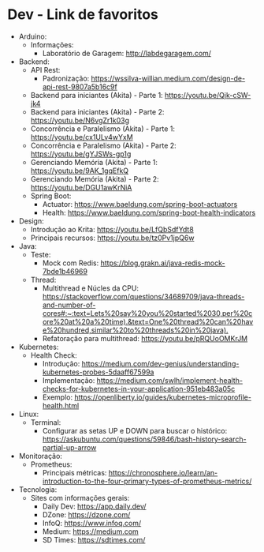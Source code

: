 # Dev - Link de favoritos
- Arduino:
  - Informações:
    - Laboratório de Garagem: <http://labdegaragem.com/>
- Backend:
  - API Rest:
    - Padronização: <https://wssilva-willian.medium.com/design-de-api-rest-9807a5b16c9f>
  - Backend para iniciantes (Akita) - Parte 1: <https://youtu.be/Qjk-cSW-jk4>
  - Backend para iniciantes (Akita) - Parte 2: <https://youtu.be/N6vgZr1k03g>
  - Concorrência e Paralelismo (Akita) - Parte 1: <https://youtu.be/cx1ULv4wYxM>
  - Concorrência e Paralelismo (Akita) - Parte 2: <https://youtu.be/gYJSWs-gp1g>
  - Gerenciando Memória (Akita) - Parte 1: <https://youtu.be/9AK_1gqEfkQ>
  - Gerenciando Memória (Akita) - Parte 2: <https://youtu.be/DGU1awKrNiA>
  - Spring Boot:
    - Actuator: <https://www.baeldung.com/spring-boot-actuators>
    - Health: <https://www.baeldung.com/spring-boot-health-indicators>
- Design:
  - Introdução ao Krita: <https://youtu.be/LfQbSdfYdt8>
  - Principais recursos: <https://youtu.be/tz0Pv1jpQ6w>
- Java:
  - Teste:
    - Mock com Redis: <https://blog.grakn.ai/java-redis-mock-7bde1b46969>
  - Thread:
    - Multithread e Núcles da CPU: <https://stackoverflow.com/questions/34689709/java-threads-and-number-of-cores#:~:text=Lets%20say%20you%20started%2030,per%20core%20at%20a%20time).&text=One%20thread%20can%20have%20hundred,similar%20to%20threads%20in%20java).>
    - Refatoração para multithread: <https://youtu.be/pRQUoOMKrJM>
- Kubernetes:
  - Health Check:
    - Introdução: <https://medium.com/dev-genius/understanding-kubernetes-probes-5daaff67599a>
    - Implementação: <https://medium.com/swlh/implement-health-checks-for-kubernetes-in-your-application-951eb483a05c>
    - Exemplo: <https://openliberty.io/guides/kubernetes-microprofile-health.html>
- Linux:
  - Terminal:
    - Configurar as setas UP e DOWN para buscar o histórico: <https://askubuntu.com/questions/59846/bash-history-search-partial-up-arrow>
- Monitoração:
  - Prometheus:
    - Principais métricas: <https://chronosphere.io/learn/an-introduction-to-the-four-primary-types-of-prometheus-metrics/>
- Tecnologia:
  - Sites com informações gerais:
    - Daily Dev: <https://app.daily.dev/>
    - DZone: <https://dzone.com/>
    - InfoQ: <https://www.infoq.com/>
    - Medium: <https://medium.com>
    - SD Times: <https://sdtimes.com/>
